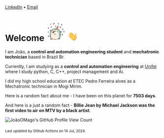 [LinkedIn](https://www.linkedin.com/in/joão-pedro-gozzoli-b95641301/) &bull;
[Email](joaopedrogozzoli@gmail.com)

# Welcome <img src="happy.gif" height="64px" /> <img src="wave.gif" height="32px" />

I am João, a  **control and automation engineering student** and **mechatronic technician** based in Brazil Br.

Currently, I am studying as a **control and automation engineering** at [Unifei](https://unifei.edu.br) where I study python, C, C++, project management and Ai.

I did my high school education at ETEC Pedro Ferreira alves as a Mechatronic technician in Mogi Mirim.

Here is a random fact about me - I have been on this planet for **7503 days**.

And here is a just a random fact -  **Billie Jean by Michael Jackson was the first video to air on MTV by a black artist**.

![JoãoOMago's GitHub Profile View Count](https://komarev.com/ghpvc/?username=JoaoOMago)

<sub>Last updated by Github Actions on 14 Jul, 2024.</sub>
